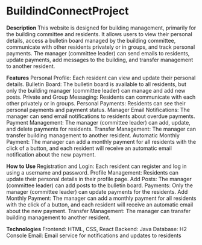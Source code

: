 # BuildindConnectProject

**Description**
This website is designed for building management, primarily for the building committee and residents. It allows users to view their personal details, access a bulletin board managed by the building committee, communicate with other residents privately or in groups, and track personal payments. The manager (committee leader) can send emails to residents, update payments, add messages to the building, and transfer management to another resident.

**Features**
Personal Profile: Each resident can view and update their personal details.
Bulletin Board: The bulletin board is available to all residents, but only the building manager (committee leader) can manage and add new posts.
Private and Group Messaging: Residents can communicate with each other privately or in groups.
Personal Payments: Residents can see their personal payments and payment status.
Manager Email Notifications: The manager can send email notifications to residents about overdue payments.
Payment Management: The manager (committee leader) can add, update, and delete payments for residents.
Transfer Management: The manager can transfer building management to another resident.
Automatic Monthly Payment: The manager can add a monthly payment for all residents with the click of a button, and each resident will receive an automatic email notification about the new payment.

**How to Use**
Registration and Login: Each resident can register and log in using a username and password.
Profile Management: Residents can update their personal details in their profile page.
Add Posts: The manager (committee leader) can add posts to the bulletin board.
Payments: Only the manager (committee leader) can update payments for the residents.
Add Monthly Payment: The manager can add a monthly payment for all residents with the click of a button, and each resident will receive an automatic email about the new payment.
Transfer Management: The manager can transfer building management to another resident.

**Technologies**
Frontend: HTML, CSS, React
Backend: Java
Database: H2 Console
Email: Email service for notifications and updates to residents
